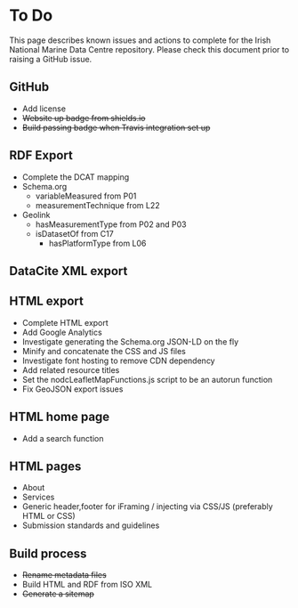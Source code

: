 # To Do

This page describes known issues and actions to complete for the Irish National Marine Data Centre repository. Please check this document prior to raising a GitHub issue.

## GitHub
- Add license
- ~~Website up badge from shields.io~~
- ~~Build passing badge when Travis integration set up~~

## RDF Export
- Complete the DCAT mapping
- Schema.org
  - variableMeasured from P01
  - measurementTechnique from L22
- Geolink
  - hasMeasurementType from P02 and P03
  - isDatasetOf from C17
    - hasPlatformType from L06

## DataCite XML export
	
## HTML export
- Complete HTML export
- Add Google Analytics
- Investigate generating the Schema.org JSON-LD on the fly
- Minify and concatenate the CSS and JS files
- Investigate font hosting to remove CDN dependency
- Add related resource titles
- Set the nodcLeafletMapFunctions.js script to be an autorun function
- Fix GeoJSON export issues

## HTML home page
- Add a search function

## HTML pages
- About
- Services
- Generic header,footer for iFraming / injecting via CSS/JS (preferably HTML or CSS)
- Submission standards and guidelines

## Build process
- ~~Rename metadata files~~
- Build HTML and RDF from ISO XML
- ~~Generate a sitemap~~